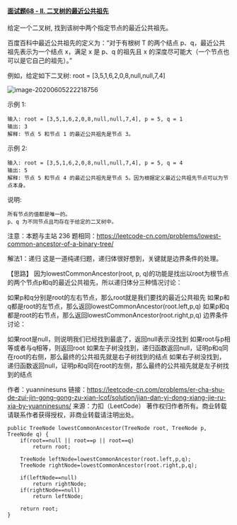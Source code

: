 #### [面试题68 - II. 二叉树的最近公共祖先](https://leetcode-cn.com/problems/er-cha-shu-de-zui-jin-gong-gong-zu-xian-lcof/)

给定一个二叉树, 找到该树中两个指定节点的最近公共祖先。

百度百科中最近公共祖先的定义为：“对于有根树 T 的两个结点 p、q，最近公共祖先表示为一个结点 x，满足 x 是 p、q 的祖先且 x 的深度尽可能大（一个节点也可以是它自己的祖先）。”

例如，给定如下二叉树:  root = [3,5,1,6,2,0,8,null,null,7,4]

![image-20200605222218756](https://gitee.com/XiaoShenKeHeBen/Static/raw/master/image-20200605222218756.png)

示例 1:

```
输入: root = [3,5,1,6,2,0,8,null,null,7,4], p = 5, q = 1
输出: 3
解释: 节点 5 和节点 1 的最近公共祖先是节点 3。
```


示例 2:

```
输入: root = [3,5,1,6,2,0,8,null,null,7,4], p = 5, q = 4
输出: 5
解释: 节点 5 和节点 4 的最近公共祖先是节点 5。因为根据定义最近公共祖先节点可以为节点本身。
```

说明:

```
所有节点的值都是唯一的。
p、q 为不同节点且均存在于给定的二叉树中。
```


注意：本题与主站 236 题相同：https://leetcode-cn.com/problems/lowest-common-ancestor-of-a-binary-tree/

解法1：递归
这是一道纯递归题，递归体很好想到，关键就是边界条件的处理。

【思路】
因为lowestCommonAncestor(root, p, q)的功能是找出以root为根节点的两个节点p和q的最近公共祖先，所以递归体分三种情况讨论：

如果p和q分别是root的左右节点，那么root就是我们要找的最近公共祖先
如果p和q都是root的左节点，那么返回lowestCommonAncestor(root.left,p,q)
如果p和q都是root的右节点，那么返回lowestCommonAncestor(root.right,p,q)
边界条件讨论：

如果root是null，则说明我们已经找到最底了，返回null表示没找到
如果root与p相等或者与q相等，则返回root
如果左子树没找到，递归函数返回null，证明p和q同在root的右侧，那么最终的公共祖先就是右子树找到的结点
如果右子树没找到，递归函数返回null，证明p和q同在root的左侧，那么最终的公共祖先就是左子树找到的结点

作者：yuanninesuns
链接：https://leetcode-cn.com/problems/er-cha-shu-de-zui-jin-gong-gong-zu-xian-lcof/solution/jian-dan-yi-dong-xiang-jie-ru-xia-by-yuanninesuns/
来源：力扣（LeetCode）
著作权归作者所有。商业转载请联系作者获得授权，非商业转载请注明出处。

```
public TreeNode lowestCommonAncestor(TreeNode root, TreeNode p, TreeNode q) {
    if(root==null || root==p || root==q)
        return root;
    
    TreeNode leftNode=lowestCommonAncestor(root.left,p,q);
    TreeNode rightNode=lowestCommonAncestor(root.right,p,q);

    if(leftNode==null)
        return rightNode;
    if(rightNode==null)
        return leftNode;

    return root;
}

```


